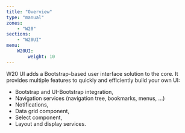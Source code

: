 ```yaml
---
title: "Overview"
type: "manual"
zones:
    - "W20"
sections:
    - "W20UI"
menu:
    W20UI:
        weight: 10
---
```


W20 UI adds a Bootstrap-based user interface solution to the core. It provides multiple features to quickly
and efficiently build your own UI:

* Bootstrap and UI-Bootstrap integration,
* Navigation services (navigation tree, bookmarks, menus, ...)
* Notifications,
* Data grid component,
* Select component,
* Layout and display services.

